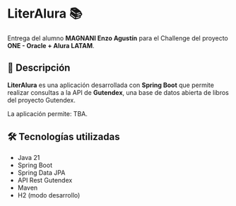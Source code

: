 # LiterAlura 📚

Entrega del alumno **MAGNANI Enzo Agustín** para el Challenge del proyecto **ONE - Oracle + Alura LATAM**.

## 🧩 Descripción

**LiterAlura** es una aplicación desarrollada con **Spring Boot** que permite realizar consultas a la API de **Gutendex**, una base de datos abierta de libros del proyecto Gutendex.

La aplicación permite:
TBA.

## 🛠️ Tecnologías utilizadas

- Java 21
- Spring Boot
- Spring Data JPA
- API Rest Gutendex
- Maven
- H2 (modo desarrollo)
